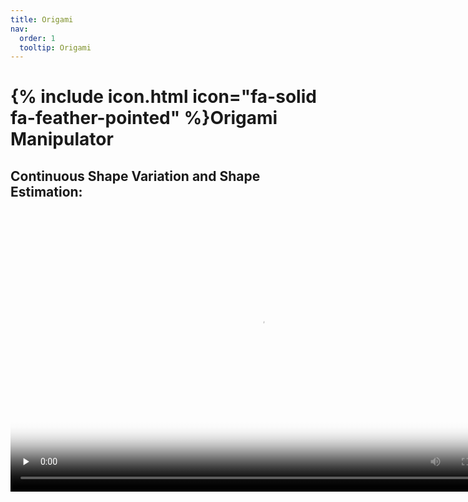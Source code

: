 ```yaml
---
title: Origami
nav:
  order: 1
  tooltip: Origami
---
```


# {% include icon.html icon="fa-solid fa-feather-pointed" %}Origami Manipulator

## Continuous Shape Variation and Shape Estimation:

 
<video id="video" controls="controls" width="800" height="450" preload="none" poster="封面">
      <source id="mp4" src="./0_1-manual_manipulation.mp4" type="video/mp4">
</video>
